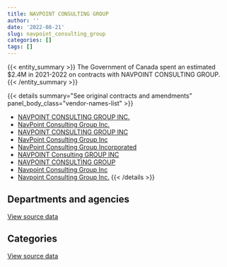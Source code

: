 ```yaml
---
title: NAVPOINT CONSULTING GROUP
author: ''
date: '2022-08-21'
slug: navpoint_consulting_group
categories: []
tags: []
---
```


<script src="/rmarkdown-libs/htmlwidgets/htmlwidgets.js"></script>
<link href="/rmarkdown-libs/datatables-css/datatables-crosstalk.css" rel="stylesheet" />
<script src="/rmarkdown-libs/datatables-binding/datatables.js"></script>
<script src="/rmarkdown-libs/jquery/jquery-3.6.0.min.js"></script>
<link href="/rmarkdown-libs/dt-core-bootstrap/css/dataTables.bootstrap.min.css" rel="stylesheet" />
<link href="/rmarkdown-libs/dt-core-bootstrap/css/dataTables.bootstrap.extra.css" rel="stylesheet" />
<script src="/rmarkdown-libs/dt-core-bootstrap/js/jquery.dataTables.min.js"></script>
<script src="/rmarkdown-libs/dt-core-bootstrap/js/dataTables.bootstrap.min.js"></script>
<link href="/rmarkdown-libs/crosstalk/css/crosstalk.min.css" rel="stylesheet" />
<script src="/rmarkdown-libs/crosstalk/js/crosstalk.min.js"></script>
<script src="/rmarkdown-libs/htmlwidgets/htmlwidgets.js"></script>
<link href="/rmarkdown-libs/datatables-css/datatables-crosstalk.css" rel="stylesheet" />
<script src="/rmarkdown-libs/datatables-binding/datatables.js"></script>
<script src="/rmarkdown-libs/jquery/jquery-3.6.0.min.js"></script>
<link href="/rmarkdown-libs/dt-core-bootstrap/css/dataTables.bootstrap.min.css" rel="stylesheet" />
<link href="/rmarkdown-libs/dt-core-bootstrap/css/dataTables.bootstrap.extra.css" rel="stylesheet" />
<script src="/rmarkdown-libs/dt-core-bootstrap/js/jquery.dataTables.min.js"></script>
<script src="/rmarkdown-libs/dt-core-bootstrap/js/dataTables.bootstrap.min.js"></script>
<link href="/rmarkdown-libs/crosstalk/css/crosstalk.min.css" rel="stylesheet" />
<script src="/rmarkdown-libs/crosstalk/js/crosstalk.min.js"></script>

{{< entity_summary >}}
The Government of Canada spent an estimated \$2.4M in 2021-2022 on contracts with NAVPOINT CONSULTING GROUP.
{{< /entity_summary >}}

{{< details summary="See original contracts and amendments" panel_body_class="vendor-names-list" >}}
- [NAVPOINT CONSULTING GROUP INC.](https://search.open.canada.ca/en/ct/?sort=contract_value_f%20desc&page=1&search_text=%22NAVPOINT%20CONSULTING%20GROUP%20INC.%22)
- [NavPoint Consulting Group Inc.](https://search.open.canada.ca/en/ct/?sort=contract_value_f%20desc&page=1&search_text=%22NavPoint%20Consulting%20Group%20Inc.%22)
- [NAVPOINT CONSULTING GROUP INC](https://search.open.canada.ca/en/ct/?sort=contract_value_f%20desc&page=1&search_text=%22NAVPOINT%20CONSULTING%20GROUP%20INC%22)
- [NavPoint Consulting Group Inc](https://search.open.canada.ca/en/ct/?sort=contract_value_f%20desc&page=1&search_text=%22NavPoint%20Consulting%20Group%20Inc%22)
- [NavPoint Consulting Group Incorporated](https://search.open.canada.ca/en/ct/?sort=contract_value_f%20desc&page=1&search_text=%22NavPoint%20Consulting%20Group%20Incorporated%22)
- [NAVPOINT Consulting GROUP INC](https://search.open.canada.ca/en/ct/?sort=contract_value_f%20desc&page=1&search_text=%22NAVPOINT%20Consulting%20%20GROUP%20INC%22)
- [NAVPOINT CONSULTING GROUP](https://search.open.canada.ca/en/ct/?sort=contract_value_f%20desc&page=1&search_text=%22NAVPOINT%20CONSULTING%20GROUP%22)
- [Navpoint Consulting Group Inc](https://search.open.canada.ca/en/ct/?sort=contract_value_f%20desc&page=1&search_text=%22Navpoint%20Consulting%20Group%20Inc%22)
- [Navpoint Consulting Group Inc.](https://search.open.canada.ca/en/ct/?sort=contract_value_f%20desc&page=1&search_text=%22Navpoint%20Consulting%20Group%20Inc.%22)
{{< /details >}}

## Departments and agencies

<div id="htmlwidget-1" style="width:100%;height:auto;" class="datatables html-widget"></div>
<script type="application/json" data-for="htmlwidget-1">{"x":{"style":"bootstrap","filter":"none","vertical":false,"data":[["<a href=\"/departments/aafc-aac/\">Agriculture and Agri-Food Canada<\/a>","<a href=\"/departments/cbsa-asfc/\">Canada Border Services Agency<\/a>","<a href=\"/departments/cfia-acia/\">Canadian Food Inspection Agency<\/a>","<a href=\"/departments/cra-arc/\">Canada Revenue Agency<\/a>","<a href=\"/departments/dfatd-maecd/\">Global Affairs Canada<\/a>","<a href=\"/departments/dnd-mdn/\">National Defence<\/a>","<a href=\"/departments/elections/\">Elections Canada<\/a>","<a href=\"/departments/esdc-edsc/\">Employment and Social Development Canada<\/a>","<a href=\"/departments/ic/\">Innovation, Science and Economic Development Canada<\/a>","<a href=\"/departments/jus/\">Department of Justice Canada<\/a>","<a href=\"/departments/lac-bac/\">Library and Archives Canada<\/a>","<a href=\"/departments/ocol-clo/\">Office of the Commissioner of Official Languages<\/a>","<a href=\"/departments/pwgsc-tpsgc/\">Public Services and Procurement Canada<\/a>","<a href=\"/departments/ssc-spc/\">Shared Services Canada<\/a>"],[302065.76,591655.55,null,null,null,null,240087.53,568878.49,null,216501.8,50290.29,null,null,2467458.81],[699721.95,593276.53,null,24521,12098.09,153278.75,145831.04,1315865.01,null,366850.26,500000,null,null,281127.54],[697810.14,591655.55,118254.5,null,380701.87,37747.75,null,1312269.75,null,365847.94,null,90315.25,null,null],[697810.14,327312.4,null,null,540641.97,153465.3,null,657932.5,15276.56,null,null,null,21814.65,null]],"container":"<table class=\"table table-striped table-hover row-border order-column display\">\n  <thead>\n    <tr>\n      <th>Department<\/th>\n      <th>2018-2019<\/th>\n      <th>2019-2020<\/th>\n      <th>2020-2021<\/th>\n      <th>2021-2022<\/th>\n    <\/tr>\n  <\/thead>\n<\/table>","options":{"order":[[4,"desc"]],"pageLength":10,"autoWidth":true,"columnDefs":[{"targets":1,"render":"function(data, type, row, meta) {\n    return type !== 'display' ? data : DTWidget.formatCurrency(data, \"$\", 2, 3, \",\", \".\", true, null);\n  }"},{"targets":2,"render":"function(data, type, row, meta) {\n    return type !== 'display' ? data : DTWidget.formatCurrency(data, \"$\", 2, 3, \",\", \".\", true, null);\n  }"},{"targets":3,"render":"function(data, type, row, meta) {\n    return type !== 'display' ? data : DTWidget.formatCurrency(data, \"$\", 2, 3, \",\", \".\", true, null);\n  }"},{"targets":4,"render":"function(data, type, row, meta) {\n    return type !== 'display' ? data : DTWidget.formatCurrency(data, \"$\", 2, 3, \",\", \".\", true, null);\n  }"},{"width":"16%","targets":[1,2,3,4]},{"className":"dt-right","targets":[1,2,3,4]}],"orderClasses":false}},"evals":["options.columnDefs.0.render","options.columnDefs.1.render","options.columnDefs.2.render","options.columnDefs.3.render"],"jsHooks":[]}</script>
<p class="text-right">
<a href="https://github.com/GoC-Spending/contracts-data/tree/main/data/out/vendors/navpoint_consulting_group/summary_by_fiscal_year_by_department.csv" class="source-data-link btn btn-link">View source data</a>
</p>

## Categories

<div id="htmlwidget-2" style="width:100%;height:auto;" class="datatables html-widget"></div>
<script type="application/json" data-for="htmlwidget-2">{"x":{"style":"bootstrap","filter":"none","vertical":false,"data":[["<a href=\"/categories/10_office_management/\">Office management<\/a>","<a href=\"/categories/2_professional_services/\">Professional services<\/a>","<a href=\"/categories/3_information_technology/\">Information technology<\/a>"],[216501.8,647117.52,3573318.91],[366850.26,828430.86,2897289.04],[365847.94,156002.25,3072752.57],[null,175279.95,2238973.57]],"container":"<table class=\"table table-striped table-hover row-border order-column display\">\n  <thead>\n    <tr>\n      <th>Category<\/th>\n      <th>2018-2019<\/th>\n      <th>2019-2020<\/th>\n      <th>2020-2021<\/th>\n      <th>2021-2022<\/th>\n    <\/tr>\n  <\/thead>\n<\/table>","options":{"order":[[4,"desc"]],"dom":"t","pageLength":30,"autoWidth":true,"columnDefs":[{"targets":1,"render":"function(data, type, row, meta) {\n    return type !== 'display' ? data : DTWidget.formatCurrency(data, \"$\", 2, 3, \",\", \".\", true, null);\n  }"},{"targets":2,"render":"function(data, type, row, meta) {\n    return type !== 'display' ? data : DTWidget.formatCurrency(data, \"$\", 2, 3, \",\", \".\", true, null);\n  }"},{"targets":3,"render":"function(data, type, row, meta) {\n    return type !== 'display' ? data : DTWidget.formatCurrency(data, \"$\", 2, 3, \",\", \".\", true, null);\n  }"},{"targets":4,"render":"function(data, type, row, meta) {\n    return type !== 'display' ? data : DTWidget.formatCurrency(data, \"$\", 2, 3, \",\", \".\", true, null);\n  }"},{"width":"16%","targets":[1,2,3,4]},{"className":"dt-right","targets":[1,2,3,4]}],"orderClasses":false,"lengthMenu":[10,25,30,50,100]}},"evals":["options.columnDefs.0.render","options.columnDefs.1.render","options.columnDefs.2.render","options.columnDefs.3.render"],"jsHooks":[]}</script>
<p class="text-right">
<a href="https://github.com/GoC-Spending/contracts-data/tree/main/data/out/vendors/navpoint_consulting_group/summary_by_fiscal_year_by_category.csv" class="source-data-link btn btn-link">View source data</a>
</p>
